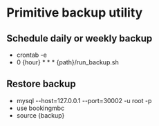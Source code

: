 # Primitive backup utility
## Schedule daily or weekly backup
* crontab -e
* 0 {hour} * * * {path}/run_backup.sh

## Restore backup
* mysql --host=127.0.0.1 --port=30002 -u root -p
* use bookingmbc
* source {backup}
